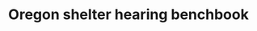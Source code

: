 ---
layout: layouts/resource.njk
title: Oregon shelter hearing benchbook
filetype: pdf
url: https://digitalcollections.library.oregon.gov/nodes/view/144888
tags:
  - resource
  - kin-engagement
description: Court procedures to consider safe housing for youth and placement with kin caregivers.
---